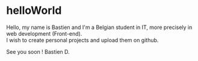 # helloWorld
Hello, my name is Bastien and I'm a Belgian student in IT, more precisely in web development (Front-end). <br/>
I wish to create personal projects and upload them on github.

See you soon !
Bastien D.
